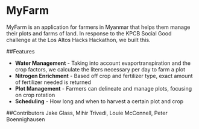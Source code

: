 # MyFarm
MyFarm is an application for farmers in Myanmar that helps them manage their plots and farms of land. In response to the KPCB Social Good challenge at 
the Los Altos Hacks Hackathon, we built this.

##Features
*   **Water Management** - Taking into account evaportranspiration and the crop factors, we calculate the liters necessary per day to farm a plot
*   **Nitrogen Enrichment** - Based off crop and fertilizer type, exact amount of fertilizer needed is returned
*   **Plot Management** - Farmers can delineate and manage plots, focusing on crop rotation
*   **Scheduling** - How long and when to harvest a certain plot and crop

##Contributors
Jake Glass, Mihir Trivedi, Louie McConnell, Peter Boennighausen
